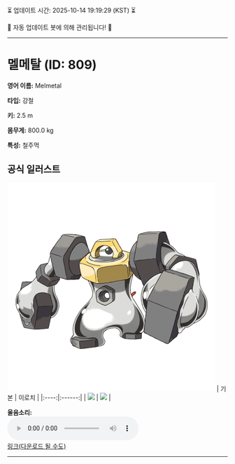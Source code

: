 
⏳ 업데이트 시간: 2025-10-14 19:19:29 (KST) ⏳

🤖 자동 업데이트 봇에 의해 관리됩니다! 🤖

---

# 멜메탈 (ID: 809)
**영어 이름:** Melmetal

**타입:** 강철

**키:** 2.5 m

**몸무게:** 800.0 kg

**특성:** 철주먹

## 공식 일러스트
![](https://raw.githubusercontent.com/PokeAPI/sprites/master/sprites/pokemon/other/official-artwork/809.png)
| 기본 | 이로치 |
|:----:|:------:|
| <img src="http://play.pokemonshowdown.com/sprites/ani/melmetal.gif" width="200"> | <img src="http://play.pokemonshowdown.com/sprites/ani-shiny/melmetal.gif" width="200"> |

**울음소리:**<br><audio controls src="https://raw.githubusercontent.com/PokeAPI/cries/main/cries/pokemon/latest/809.ogg"></audio><br> [링크(다운로드 될 수도)](https://raw.githubusercontent.com/PokeAPI/cries/main/cries/pokemon/latest/809.ogg)


---
